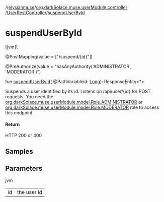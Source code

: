 //[elysianmuse](../../../index.md)/[org.darkSolace.muse.userModule.controller](../index.md)
/[UserRestController](index.md)/[suspendUserById](suspend-user-by-id.md)

# suspendUserById

[jvm]\

@PostMapping(value = ["/suspend/{id}"])

@PreAuthorize(value = "hasAnyAuthority('ADMINISTRATOR', 'MODERATOR')")

fun [suspendUserById](suspend-user-by-id.md)(
@PathVariableid: [Long](https://kotlinlang.org/api/latest/jvm/stdlib/kotlin/-long/index.html)): ResponseEntity&lt;*&gt;

Suspends a user identified by its id. Listens on /api/user/{id} for POST requests. You need
the [org.darkSolace.muse.userModule.model.Role.ADMINISTRATOR](../../org.darkSolace.muse.userModule.model/-role/-a-d-m-i-n-i-s-t-r-a-t-o-r/index.md)
or [org.darkSolace.muse.userModule.model.Role.MODERATOR](../../org.darkSolace.muse.userModule.model/-role/-m-o-d-e-r-a-t-o-r/index.md)
role to access this endpoint.

#### Return

HTTP 200 or 400

## Samples

## Parameters

jvm

| | |
|---|---|
| id | the user id |
